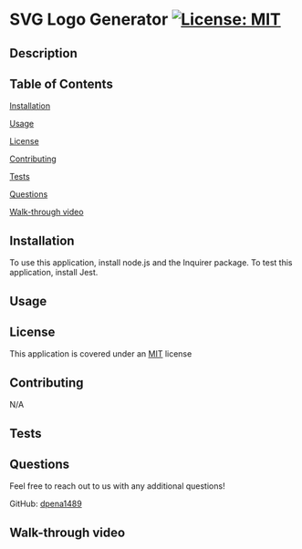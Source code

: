 # SVG Logo Generator      <a href = "https://opensource.org/licenses/MIT">![License: MIT](https://img.shields.io/badge/License-MIT-yellow.svg)</a>

  ## Description

 
  ## Table of Contents

  [Installation](#installation)

  [Usage](#usage)

  [License](#license)

  [Contributing](#contributing)

  [Tests](#tests)

  [Questions](#questions)

  [Walk-through video](#video)

  ## Installation <a id="installation"></a>

  To use this application, install node.js and the Inquirer package. To test this application, install Jest.

  ## Usage <a id="usage"></a>

 

  ## License <a id="license"></a>

  This application is covered under an <a href = "https://opensource.org/licenses/MIT">MIT</a> license

  ## Contributing <a id="contributing"></a>

  N/A

  ## Tests <a id="tests"></a>



  ## Questions <a id="questions"></a>

  Feel free to reach out to us with any additional questions!

  GitHub: <a href="https://github.com/dpena1489"> dpena1489</a>

  ## Walk-through video 
  
